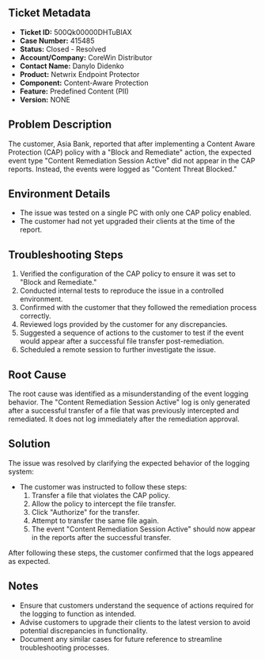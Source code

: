 ## Ticket Metadata
- **Ticket ID:** 500Qk00000DHTuBIAX
- **Case Number:** 415485
- **Status:** Closed - Resolved
- **Account/Company:** CoreWin Distributor
- **Contact Name:** Danylo Didenko
- **Product:** Netwrix Endpoint Protector
- **Component:** Content-Aware Protection
- **Feature:** Predefined Content (PII)
- **Version:** NONE

## Problem Description
The customer, Asia Bank, reported that after implementing a Content Aware Protection (CAP) policy with a "Block and Remediate" action, the expected event type "Content Remediation Session Active" did not appear in the CAP reports. Instead, the events were logged as "Content Threat Blocked."

## Environment Details
- The issue was tested on a single PC with only one CAP policy enabled.
- The customer had not yet upgraded their clients at the time of the report.

## Troubleshooting Steps
1. Verified the configuration of the CAP policy to ensure it was set to "Block and Remediate."
2. Conducted internal tests to reproduce the issue in a controlled environment.
3. Confirmed with the customer that they followed the remediation process correctly.
4. Reviewed logs provided by the customer for any discrepancies.
5. Suggested a sequence of actions to the customer to test if the event would appear after a successful file transfer post-remediation.
6. Scheduled a remote session to further investigate the issue.

## Root Cause
The root cause was identified as a misunderstanding of the event logging behavior. The "Content Remediation Session Active" log is only generated after a successful transfer of a file that was previously intercepted and remediated. It does not log immediately after the remediation approval.

## Solution
The issue was resolved by clarifying the expected behavior of the logging system:
- The customer was instructed to follow these steps:
  1. Transfer a file that violates the CAP policy.
  2. Allow the policy to intercept the file transfer.
  3. Click "Authorize" for the transfer.
  4. Attempt to transfer the same file again.
  5. The event "Content Remediation Session Active" should now appear in the reports after the successful transfer.

After following these steps, the customer confirmed that the logs appeared as expected.

## Notes
- Ensure that customers understand the sequence of actions required for the logging to function as intended.
- Advise customers to upgrade their clients to the latest version to avoid potential discrepancies in functionality.
- Document any similar cases for future reference to streamline troubleshooting processes.